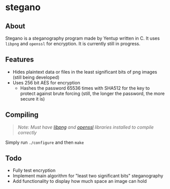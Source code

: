 # stegano

## About

Stegano is a steganography program made by Yentup written in C. It uses `libpng` and `openssl` for encryption. It is currently still in progress.

## Features

* Hides plaintext data or files in the least significant bits of png images (still being developed)
* Uses 256 bit AES for encryption
  * Hashes the password 65536 times with SHA512 for the key to protect against brute forcing (still, the longer the password, the more secure it is)

## Compiling
> _Note: Must have [libpng](http://libpng.org/pub/png/libpng.html) and [openssl](https://www.openssl.org/) libraries installed to compile correctly_

Simply run `./configure` and then `make` 

## Todo

* Fully test encryption
* Implement main algorithm for "least two significant bits" steganography
* Add functionality to display how much space an image can hold
